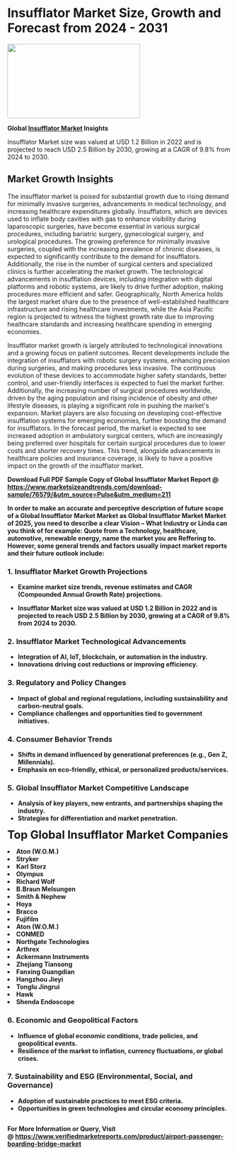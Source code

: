 <H1>Insufflator Market Size, Growth and Forecast from 2024 - 2031</H1><img class="aligncenter size-medium wp-image-584254" src="https://thirdeyenews.in/wp-content/uploads/2024/09/Global-Market-Research-300x168.jpeg" alt="" width="300" height="168" /><p><strong>Global&nbsp;<a href="https://www.marketsizeandtrends.com/download-sample/76579/&amp;utm_source=Pulse&amp;utm_medium=211">Insufflator Market</a> Insights</strong></p><p>Insufflator Market size was valued at USD 1.2 Billion in 2022 and is projected to reach USD 2.5 Billion by 2030, growing at a CAGR of 9.8% from 2024 to 2030.</p><p><h2>Market Growth Insights</h2> <p>The insufflator market is poised for substantial growth due to rising demand for minimally invasive surgeries, advancements in medical technology, and increasing healthcare expenditures globally. Insufflators, which are devices used to inflate body cavities with gas to enhance visibility during laparoscopic surgeries, have become essential in various surgical procedures, including bariatric surgery, gynecological surgery, and urological procedures. The growing preference for minimally invasive surgeries, coupled with the increasing prevalence of chronic diseases, is expected to significantly contribute to the demand for insufflators. Additionally, the rise in the number of surgical centers and specialized clinics is further accelerating the market growth. The technological advancements in insufflation devices, including integration with digital platforms and robotic systems, are likely to drive further adoption, making procedures more efficient and safer. Geographically, North America holds the largest market share due to the presence of well-established healthcare infrastructure and rising healthcare investments, while the Asia Pacific region is projected to witness the highest growth rate due to improving healthcare standards and increasing healthcare spending in emerging economies.</p> <p><strong></strong></p> <p>Insufflator market growth is largely attributed to technological innovations and a growing focus on patient outcomes. Recent developments include the integration of insufflators with robotic surgery systems, enhancing precision during surgeries, and making procedures less invasive. The continuous evolution of these devices to accommodate higher safety standards, better control, and user-friendly interfaces is expected to fuel the market further. Additionally, the increasing number of surgical procedures worldwide, driven by the aging population and rising incidence of obesity and other lifestyle diseases, is playing a significant role in pushing the market's expansion. Market players are also focusing on developing cost-effective insufflation systems for emerging economies, further boosting the demand for insufflators. In the forecast period, the market is expected to see increased adoption in ambulatory surgical centers, which are increasingly being preferred over hospitals for certain surgical procedures due to lower costs and shorter recovery times. This trend, alongside advancements in healthcare policies and insurance coverage, is likely to have a positive impact on the growth of the insufflator market.</p> <p><strong></p><p><span class=""><strong>Download Full PDF Sample Copy of Global Insufflator Market Report</strong> @ <a href="https://www.marketsizeandtrends.com/download-sample/76579/&amp;utm_source=Pulse&amp;utm_medium=211" target="_blank">https://www.marketsizeandtrends.com/download-sample/76579/&amp;utm_source=Pulse&amp;utm_medium=211</a></span></p><p>In order to make an accurate and perceptive description of future scope of a Global&nbsp;Insufflator Market Market as Global&nbsp;Insufflator Market Market of 2025, you need to describe a clear Vision &ndash; What Industry or Linda can you think of for example: Quote from a Technology, healthcare, automotive, renewable energy, name the market you are Reffering to. However, some general trends and factors usually impact market reports and their future outlook include:</p><h3>1.&nbsp;<strong>Insufflator Market Growth Projections</strong></h3><ul><li>Examine market size trends, revenue estimates and CAGR (Compounded Annual Growth Rate) projections.</li><li><p>Insufflator Market size was valued at USD 1.2 Billion in 2022 and is projected to reach USD 2.5 Billion by 2030, growing at a CAGR of 9.8% from 2024 to 2030.</p></li></ul><h3>2.&nbsp;<strong>Insufflator Market Technological Advancements</strong></h3><ul><li>Integration of AI, IoT, blockchain, or automation in the industry.</li><li>Innovations driving cost reductions or improving efficiency.</li></ul><h3>3.&nbsp;<strong>Regulatory and Policy Changes</strong></h3><ul><li>Impact of global and regional regulations, including sustainability and carbon-neutral goals.</li><li>Compliance challenges and opportunities tied to government initiatives.</li></ul><h3>4.&nbsp;<strong>Consumer Behavior Trends</strong></h3><ul><li>Shifts in demand influenced by generational preferences (e.g., Gen Z, Millennials).</li><li>Emphasis on eco-friendly, ethical, or personalized products/services.</li></ul><h3>5.&nbsp;<strong>Global Insufflator Market Competitive Landscape</strong></h3><ul><li>Analysis of key players, new entrants, and partnerships shaping the industry.</li><li>Strategies for differentiation and market penetration.</li></ul><p data-pm-slice="1 1 []"><span style="color: inherit; font-family: inherit; font-size: 25px;">Top Global Insufflator Market Companies</span></p><div class="" data-test-id=""><p><li>Aton (W.O.M.)</li><li> Stryker</li><li> Karl Storz</li><li> Olympus</li><li> Richard Wolf</li><li> B.Braun Melsungen</li><li> Smith & Nephew</li><li> Hoya</li><li> Bracco</li><li> Fujifilm</li><li> Aton (W.O.M.)</li><li> CONMED</li><li> Northgate Technologies</li><li> Arthrex</li><li> Ackermann Instruments</li><li> Zhejiang Tiansong</li><li> Fanxing Guangdian</li><li> Hangzhou Jieyi</li><li> Tonglu Jingrui</li><li> Hawk</li><li> Shenda Endoscope</li></p></div><h3>6.&nbsp;<strong>Economic and Geopolitical Factors</strong></h3><ul><li>Influence of global economic conditions, trade policies, and geopolitical events.</li><li>Resilience of the market to inflation, currency fluctuations, or global crises.</li></ul><h3>7.&nbsp;<strong>Sustainability and ESG (Environmental, Social, and Governance)</strong></h3><ul><li>Adoption of sustainable practices to meet ESG criteria.</li><li>Opportunities in green technologies and circular economy principles.</li></ul><h2><strong style="font-size: 14px;">For More Information or Query, Visit @&nbsp;</strong><a style="background-color: #ffffff; font-size: 14px;" href="https://www.marketsizeandtrends.com/report/insufflator-market/" target="_blank">https://www.verifiedmarketreports.com/product/airport-passenger-boarding-bridge-market</a></h2>
